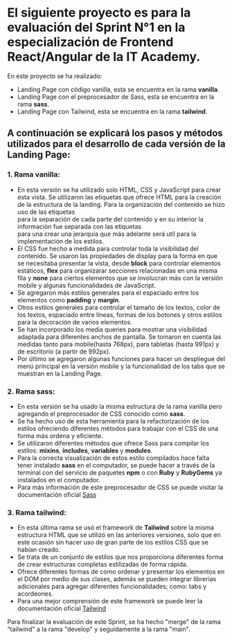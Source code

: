 # El siguiente proyecto es para la evaluación del Sprint N°1 en la especialización de Frontend React/Angular de la IT Academy.

En este proyecto se ha realizado:

- Landing Page con código vanilla, esta se encuentra en la rama **vanilla**.
- Landing Page con el preprocesador de Sass, esta se encuentra en la rama **sass**.
- Landing Page con Tailwind, esta se encuentra en la rama **tailwind**.

## A continuación se explicará los pasos y métodos utilizados para el desarrollo de cada versión de la Landing Page:

### 1. Rama **vanilla**:
- En esta versión se ha utilizado solo HTML, CSS y JavaScript para crear esta vista. Se utilizaron las etiquetas que ofrece HTML para la creación de la estructura de la landing. Para la organización del contenido se hizo uso de las etiquetas **<section>** para la separación de cada parte del contenido y en su interior la información fue separada con las etiquetas **<div>** para una crear una jerarquía que más adelante será utíl para la implementación de los estilos.
- El CSS fue hecho a medida para controlar toda la visibilidad del contenido. Se usaron las propiedades de display para la forma en que se necesitaba presentar la vista, desde **block** para controlar elementos estáticos, **flex** para organizarar secciones relacionadas en una misma fila y **none** para ciertos elementos que se involucran más con la versión mobile y algunas funcionalidades de JavaScript.
- Se agregaron más estilos generales para el espaciado entre los elementos como **padding** y **margin**.
- Otros estilos generales para controlar el tamaño de los textos, color de los textos, espaciado entre líneas, formas de los botones y otros estilos para la decoración de varios elementos.
- Se han incorporado los media queries para mostrar una visibilidad adaptada para diferentes anchos de pantalla. Se tomaron en cuenta las medidas tanto para mobile(hasta 768px), para tabletas (hasta 991px) y de escritorio (a partir de 992px).
- Por último se agregaron algunas funciones para hacer un despliegue del menú principal en la versión mobile y la funcionalidad de los tabs que se muestran en la Landing Page.

### 2. Rama **sass**:
- En esta versión se ha usado la misma estructura de la rama vanilla pero agregando el preprocesador de CSS conocido como **sass**.
- Se ha hecho uso de esta herramienta para la refactorización de los estilos ofreciendo diferentes métodos para trabajar con el CSS de una forma más ordena y eficiente.
- Se utilizaron diferentes métodos que ofrece Sass para compilar los estilos: **mixins**, **includes**, **variables** y **modules**.
- Para la correcta visualización de estos estilo compilados hace falta tener instalado **sass** en el computador, se puede hacer a través de la terminal con del servicio de paquetes **npm** o con **Ruby** y **RubyGems** ya instalados en el computador.
- Para más información de este preprocesador de CSS se puede visitar la documentación oficial [Sass](https://sass-lang.com)

### 3. Rama **tailwind**:
- En esta última rama se usó el framework de **Tailwind** sobre la misma estructura HTML que se utilizó en las anteriores versiones, solo que en este ocasión sin hacer uso de gran parte de los estilos CSS que se habían creado.
- Se trata de un conjunto de estilos que nos proporciona diferentes forma de crear estructuras completas estilizadas de forma rápida.
- Ofrece diferentes formas de como ordenar y presentar los elementos en el DOM por medio de sus clases, además se pueden integrar librerias adicionales para agregar diferentes funcionalidades; como: tabs y acordeones.
- Para una mejor comprensión de este framework se puede leer la documentación oficial [Tailwind](https://tailwindcss.com/docs/installation/using-vite)

Para finalizar la evaluación de este Sprint, se ha hecho "merge" de la rama "tailwind" a la rama "develop" y seguidamente a la rama "main".
